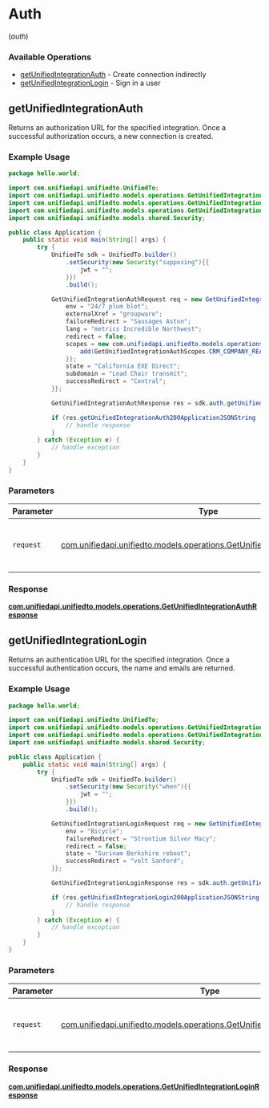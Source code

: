 # Auth
(*auth*)

### Available Operations

* [getUnifiedIntegrationAuth](#getunifiedintegrationauth) - Create connection indirectly
* [getUnifiedIntegrationLogin](#getunifiedintegrationlogin) - Sign in a user

## getUnifiedIntegrationAuth

Returns an authorization URL for the specified integration.  Once a successful authorization occurs, a new connection is created.

### Example Usage

```java
package hello.world;

import com.unifiedapi.unifiedto.UnifiedTo;
import com.unifiedapi.unifiedto.models.operations.GetUnifiedIntegrationAuthRequest;
import com.unifiedapi.unifiedto.models.operations.GetUnifiedIntegrationAuthResponse;
import com.unifiedapi.unifiedto.models.operations.GetUnifiedIntegrationAuthScopes;
import com.unifiedapi.unifiedto.models.shared.Security;

public class Application {
    public static void main(String[] args) {
        try {
            UnifiedTo sdk = UnifiedTo.builder()
                .setSecurity(new Security("supposing"){{
                    jwt = "";
                }})
                .build();

            GetUnifiedIntegrationAuthRequest req = new GetUnifiedIntegrationAuthRequest("Nobelium", "Branding"){{
                env = "24/7 plum blot";
                externalXref = "groupware";
                failureRedirect = "Sausages Aston";
                lang = "metrics Incredible Northwest";
                redirect = false;
                scopes = new com.unifiedapi.unifiedto.models.operations.GetUnifiedIntegrationAuthScopes[]{{
                    add(GetUnifiedIntegrationAuthScopes.CRM_COMPANY_READ),
                }};
                state = "California EXE Direct";
                subdomain = "Lead Chair transmit";
                successRedirect = "Central";
            }};            

            GetUnifiedIntegrationAuthResponse res = sdk.auth.getUnifiedIntegrationAuth(req);

            if (res.getUnifiedIntegrationAuth200ApplicationJSONString != null) {
                // handle response
            }
        } catch (Exception e) {
            // handle exception
        }
    }
}
```

### Parameters

| Parameter                                                                                                                                  | Type                                                                                                                                       | Required                                                                                                                                   | Description                                                                                                                                |
| ------------------------------------------------------------------------------------------------------------------------------------------ | ------------------------------------------------------------------------------------------------------------------------------------------ | ------------------------------------------------------------------------------------------------------------------------------------------ | ------------------------------------------------------------------------------------------------------------------------------------------ |
| `request`                                                                                                                                  | [com.unifiedapi.unifiedto.models.operations.GetUnifiedIntegrationAuthRequest](../../models/operations/GetUnifiedIntegrationAuthRequest.md) | :heavy_check_mark:                                                                                                                         | The request object to use for the request.                                                                                                 |


### Response

**[com.unifiedapi.unifiedto.models.operations.GetUnifiedIntegrationAuthResponse](../../models/operations/GetUnifiedIntegrationAuthResponse.md)**


## getUnifiedIntegrationLogin

Returns an authentication URL for the specified integration.  Once a successful authentication occurs, the name and emails are returned.

### Example Usage

```java
package hello.world;

import com.unifiedapi.unifiedto.UnifiedTo;
import com.unifiedapi.unifiedto.models.operations.GetUnifiedIntegrationLoginRequest;
import com.unifiedapi.unifiedto.models.operations.GetUnifiedIntegrationLoginResponse;
import com.unifiedapi.unifiedto.models.shared.Security;

public class Application {
    public static void main(String[] args) {
        try {
            UnifiedTo sdk = UnifiedTo.builder()
                .setSecurity(new Security("when"){{
                    jwt = "";
                }})
                .build();

            GetUnifiedIntegrationLoginRequest req = new GetUnifiedIntegrationLoginRequest("Tricycle", "markets"){{
                env = "Bicycle";
                failureRedirect = "Strontium Silver Macy";
                redirect = false;
                state = "Surinam Berkshire reboot";
                successRedirect = "volt Sanford";
            }};            

            GetUnifiedIntegrationLoginResponse res = sdk.auth.getUnifiedIntegrationLogin(req);

            if (res.getUnifiedIntegrationLogin200ApplicationJSONString != null) {
                // handle response
            }
        } catch (Exception e) {
            // handle exception
        }
    }
}
```

### Parameters

| Parameter                                                                                                                                    | Type                                                                                                                                         | Required                                                                                                                                     | Description                                                                                                                                  |
| -------------------------------------------------------------------------------------------------------------------------------------------- | -------------------------------------------------------------------------------------------------------------------------------------------- | -------------------------------------------------------------------------------------------------------------------------------------------- | -------------------------------------------------------------------------------------------------------------------------------------------- |
| `request`                                                                                                                                    | [com.unifiedapi.unifiedto.models.operations.GetUnifiedIntegrationLoginRequest](../../models/operations/GetUnifiedIntegrationLoginRequest.md) | :heavy_check_mark:                                                                                                                           | The request object to use for the request.                                                                                                   |


### Response

**[com.unifiedapi.unifiedto.models.operations.GetUnifiedIntegrationLoginResponse](../../models/operations/GetUnifiedIntegrationLoginResponse.md)**


